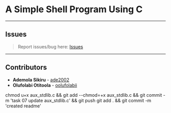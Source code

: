 # A Simple Shell Program Using C

---

## Issues

> Report issues/bug here: [Issues](https://github.com/oolufolabii/simple_shell/issues)

---

## Contributors

+ **Ademola Sikiru** - [ade2002](https://github.com/Ade2002/)
+ **Olufolabi Otitoola** - [oolufolabii](github.com/oolufolabii/)


chmod u+x aux_stdlib.c && git add --chmod=+x aux_stdlib.c && git commit -m 'task 07 update aux_stdlib.c' && git push
git add . && git commit -m 'created readme'
